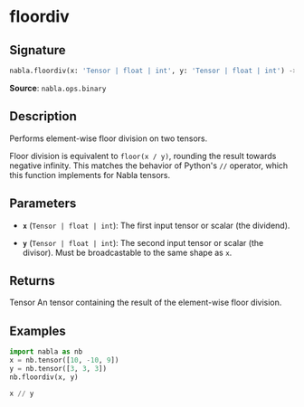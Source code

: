 # floordiv

## Signature

```python
nabla.floordiv(x: 'Tensor | float | int', y: 'Tensor | float | int') -> 'Tensor'
```

**Source**: `nabla.ops.binary`

## Description

Performs element-wise floor division on two tensors.

Floor division is equivalent to `floor(x / y)`, rounding the result
towards negative infinity. This matches the behavior of Python's `//`
operator, which this function implements for Nabla tensors.

## Parameters

- **`x`** (`Tensor | float | int`): The first input tensor or scalar (the dividend).

- **`y`** (`Tensor | float | int`): The second input tensor or scalar (the divisor). Must be broadcastable to the same shape as `x`.

## Returns

Tensor
    An tensor containing the result of the element-wise floor division.

## Examples

```python
import nabla as nb
x = nb.tensor([10, -10, 9])
y = nb.tensor([3, 3, 3])
nb.floordiv(x, y)
```

```python
x // y
```
